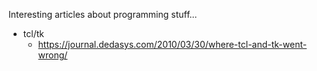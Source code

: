 Interesting articles about programming stuff...

* tcl/tk
  * https://journal.dedasys.com/2010/03/30/where-tcl-and-tk-went-wrong/